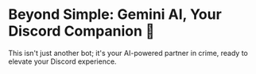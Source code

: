 # Beyond Simple: Gemini AI, Your Discord Companion 🚀
This isn't just another bot; it's your AI-powered partner in crime, ready to elevate your Discord experience.
